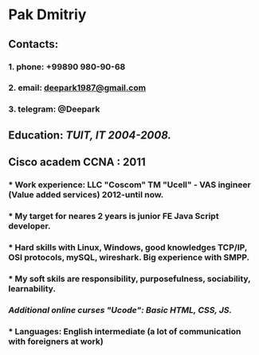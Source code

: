 # Pak Dmitriy

## Contacts:
### 1. phone: +99890 980-90-68 
### 2. email: deepark1987@gmail.com  
### 3. telegram: @Deepark
## Education: ***TUIT, IT 2004-2008.***
## Cisco academ CCNA : 2011
### * Work experience: LLC "Coscom" TM "Ucell" - VAS ingineer (Value added services) 2012-until now.
### * My target for neares 2 years is junior FE Java Script developer.
### * Hard skills with Linux, Windows, good knowledges TCP/IP, OSI protocols, mySQL, wireshark. Big experience with SMPP.
### * My soft skils are responsibility, purposefulness, sociability, learnability. 

### ***Additional online curses "Ucode": Basic HTML, CSS, JS.***

### * Languages: English intermediate (a lot of communication with foreigners at work)